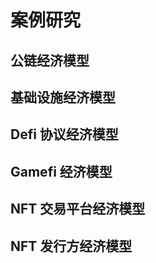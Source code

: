 # 案例研究

## 公链经济模型



## 基础设施经济模型



## Defi 协议经济模型



## Gamefi 经济模型

 

## NFT 交易平台经济模型



## NFT 发行方经济模型

